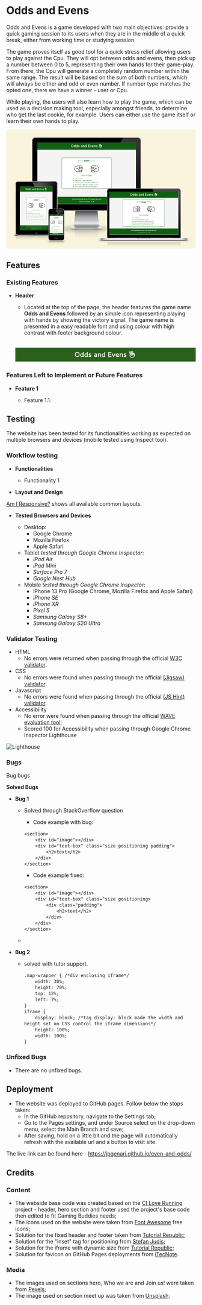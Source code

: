 # Odds and Evens

Odds and Evens is a game developed with two main objectives: provide a quick gaming session to its users when they are in the middle of a quick break, either from working time or studying session. 

The game proves itself as good tool for a quick stress relief allowing users to play against the Cpu. They will opt between odds and evens, then pick up a number between 0 to 5, representing their own hands for their game-play. From there, the Cpu will generate a completely random number within the same range. The result will be based on the sum of both numbers, which will always be either and odd or even number. If number type matches the opted one, there we have a winner - user or Cpu.

While playing, the users will also learn how to play the game, which can be used as a decision making tool, especially amongst friends, to determine who get the last cookie, for example. Users can either use the game itself or learn their own hands to play.

![Responsive Mockup](/assets/images/readme-am-i-responsive.png) 

## Features

### Existing Features

- __Header__

  - Located at the top of the page, the header features the game name **Odds and Evens** followed by an simple icon representing playing with hands by showing the victory signal. The game name is presented in a easy readable font and using colour with high contrast with footer background colour.
  
  &nbsp;
  ![Header](/assets/images/readme-header.png)

### Features Left to Implement or Future Features

- __Feature 1__

  - Feature 1.1.

## Testing

The website has been tested for its functionalities working as expected on multiple browsers and devices (mobile tested using Inspect tool).

### Workflow testing

- __Functionalities__
  
    - Functionality 1

- __Layout and Design__

[Am I Responsive?](https://ui.dev/amiresponsive?url=https://jpgenari.github.io/even-and-odds/) shows all available common layouts.

- __Tested Browsers and Devices__

    - Desktop:
      - Google Chrome
      - Mozilla Firefox
      - Apple Safari
    - Tablet *tested through Google Chrome Inspector*:
      - *iPad Air*
      - *iPad Mini*
      - *Surface Pro 7*
      - *Google Nest Hub* 
    - Mobile *tested through Google Chrome Inspector*:
      - iPhone 13 Pro (Google Chrome, Mozilla Firefox and Apple Safari)
      - *iPhone SE*
      - *iPhone XR*
      - *Pixel 5*
      - *Samsung Galaxy S8+*
      - *Samsung Galaxy S20 Ultra*

### Validator Testing

- HTML
  - No errors were returned when passing through the official [W3C validator]().
- CSS
  - No errors were found when passing through the official [(Jigsaw) validator]().
- Javascript
  - No errors were found when passing through the official [(JS Hint) validator]().
- Accessibility
  - No error  were found when passing through the official [WAVE evaluation tool]();
  - Scored 100 for Accessibility when passing through Google Chrome Inspector Lighthouse

![Lighthouse]()


### Bugs

Bug bugs

__Solved Bugs__

- __Bug 1__
  - Solved through StackOverflow question

    - Code example with bug:
  
    ```
    <section>
        <div id="image"></div>
        <div id="text-box" class="size positioning padding">
            <h2>text</h2>
        </div>
    </section>
    ```

    - Code example fixed:
  
    ```
    <section>
        <div id="image"></div>
        <div id="text-box" class="size positioning>
            <div class="padding">
                <h2>text</h2>
            </div>
        </div>
    </section>
    ```

  - 
  
- __Bug 2__
  - solved with tutor support.
  
    ```
    .map-wrapper { /*div enclosing iframe*/
        width: 30%;
        height: 70%;
        top: 12%;
        left: 7%;
    }
    iframe {
        display: block; /*tag display: block made the width and height set on CSS control the iframe dimensions*/
        height: 100%;
        width: 100%;
    }
    ```

### Unfixed Bugs

  - There are no unfixed bugs. 

## Deployment

- The website was deployed to GitHub pages. Follow below the stops taken:
  - In the GitHub repository, navigate to the Settings tab;
  - Go to the Pages settings, and under Source select on the drop-down menu, select the Main Branch and save;
  - After saving, hold on a little bit and the page will automatically refresh with the available url and a button to visit site.

The live link can be found here - <https://jpgenari.github.io/even-and-odds/>

## Credits

### Content

- The webside base code was created based on the [CI Love Running](https://github.com/Code-Institute-Solutions/Love-Running-Solutions) project - header, hero section and footer used the project's base code then edited to fit Gaming Buddies needs;
- The icons used on the website were taken from [Font Awesome](https://fontawesome.com/search?o=r&m=free) free icons;
- Solution for the fixed header and footer taken from [Tutorial Republic](https://www.tutorialrepublic.com/faq/how-to-create-fixed-header-or-footer-using-css.php#:~:text=Answer%3A%20Use%20CSS%20fixed%20positioning,bottom%20of%20the%20viewport%20accordingly);
- Solution for the "inset" tag for positioning from [Stefan Judis](https://www.stefanjudis.com/today-i-learned/inset-is-a-shorthand-for-top-right-bottom-and-left/#:~:text=inset%20is%20a%20shorthand%20that,know%20from%20margin%20%2F%20padding%20declarations);
- Solution for the iframe with dynamic size from [Tutorial Republic](https://www.tutorialrepublic.com/faq/how-to-create-a-full-screen-iframe-with-100-percent-height.php#:~:text=You%20can%20simply%20set%20the,height%20and%20width%20of%20100%25);
- Solution for favicon on GitHub Pages deployments from [iTecNote](https://itecnote.com/tecnote/html-favicon-with-github-pages/).

### Media

- The images used on sections hero, Who we are and Join us! were taken from [Pexels](https://www.pexels.com/);
- The image used on section meet up was taken from [Unsplash](https://unsplash.com/).
